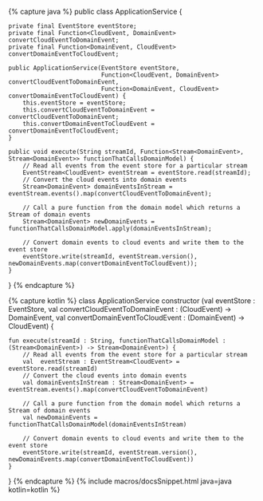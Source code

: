 {% capture java %}
public class ApplicationService {

    private final EventStore eventStore;
    private final Function<CloudEvent, DomainEvent> convertCloudEventToDomainEvent;
    private final Function<DomainEvent, CloudEvent> convertDomainEventToCloudEvent;

    public ApplicationService(EventStore eventStore, 
                              Function<CloudEvent, DomainEvent> convertCloudEventToDomainEvent, 
                              Function<DomainEvent, CloudEvent> convertDomainEventToCloudEvent) {
        this.eventStore = eventStore;
        this.convertCloudEventToDomainEvent = convertCloudEventToDomainEvent;
        this.convertDomainEventToCloudEvent = convertDomainEventToCloudEvent;
    }

    public void execute(String streamId, Function<Stream<DomainEvent>, Stream<DomainEvent>> functionThatCallsDomainModel) {
        // Read all events from the event store for a particular stream
        EventStream<CloudEvent> eventStream = eventStore.read(streamId);
        // Convert the cloud events into domain events
        Stream<DomainEvent> domainEventsInStream = eventStream.events().map(convertCloudEventToDomainEvent);

        // Call a pure function from the domain model which returns a Stream of domain events  
        Stream<DomainEvent> newDomainEvents = functionThatCallsDomainModel.apply(domainEventsInStream);

        // Convert domain events to cloud events and write them to the event store  
        eventStore.write(streamId, eventStream.version(), newDomainEvents.map(convertDomainEventToCloudEvent));
    }
}
{% endcapture %}

{% capture kotlin %}
class ApplicationService constructor (val eventStore : EventStore, 
                                      val convertCloudEventToDomainEvent : (CloudEvent) -> DomainEvent, 
                                      val convertDomainEventToCloudEvent : (DomainEvent) -> CloudEvent) {

    fun execute(streamId : String, functionThatCallsDomainModel : (Stream<DomainEvent>) -> Stream<DomainEvent>) {
        // Read all events from the event store for a particular stream
        val  eventStream : EventStream<CloudEvent> = eventStore.read(streamId)
        // Convert the cloud events into domain events
        val domainEventsInStream : Stream<DomainEvent> = eventStream.events().map(convertCloudEventToDomainEvent)

        // Call a pure function from the domain model which returns a Stream of domain events
        val newDomainEvents = functionThatCallsDomainModel(domainEventsInStream)

        // Convert domain events to cloud events and write them to the event store
        eventStore.write(streamId, eventStream.version(), newDomainEvents.map(convertDomainEventToCloudEvent))
    }
}
{% endcapture %}
{% include macros/docsSnippet.html java=java kotlin=kotlin %}
